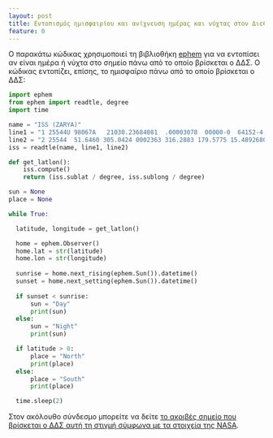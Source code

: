 ```yaml
---
layout: post
title: Εντοπισμός ημισφαιρίου και ανίχνευση ημέρας και νύχτας στον Διεθνή Διαστημικό Σταθμό
feature: 0
---
```


Ο παρακάτω κώδικας χρησιμοποιεί τη βιβλιοθήκη [ephem](https://projects.raspberrypi.org/en/projects/code-for-your-astro-pi-mission-space-lab-experiment/4) για να εντοπίσει αν είναι ημέρα ή νύχτα στο σημείο πάνω από το οποίο βρίσκεται ο ΔΔΣ. Ο κώδικας εντοπίζει, επίσης, το ημισφαίριο πάνω από το οποίο βρίσκεται ο ΔΔΣ:
```python
import ephem
from ephem import readtle, degree
import time

name = "ISS (ZARYA)"
line1 = "1 25544U 98067A   21030.23684081  .00003078  00000-0  64152-4 0  9998"
line2 = "2 25544  51.6460 305.0424 0002363 316.2883 179.5775 15.48926800267219"
iss = readtle(name, line1, line2)

def get_latlon():
    iss.compute()
    return (iss.sublat / degree, iss.sublong / degree)

sun = None
place = None

while True:

  latitude, longitude = get_latlon()

  home = ephem.Observer()
  home.lat = str(latitude)
  home.lon = str(longitude)
  
  sunrise = home.next_rising(ephem.Sun()).datetime()
  sunset = home.next_setting(ephem.Sun()).datetime()
  
  if sunset < sunrise:
      sun = "Day"
      print(sun)
  else:
      sun = "Night"
      print(sun)

  if latitude > 0:
      place = "North"
      print(place)
  else:
      place = "South"
      print(place)

  time.sleep(2)
  ```
Στον ακόλουθο σύνδεσμο μπορείτε να δείτε [το ακριβές σημείο που βρίσκεται ο ΔΔΣ αυτή τη στιγμή σύμφωνα με τα στοιχεία της NASA](https://spotthestation.nasa.gov/tracking_map.cfm).
